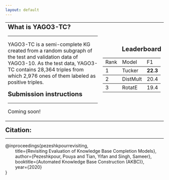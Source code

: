 ```yaml
---
layout: default
---
```

<div class="menu-container noselect">
   <table class="content-table">
      <tr>
        <td style="width:60%;" align="left">
        <font style="font-size:20px"><b>What is YAGO3-TC?</b></font>
         <hr>
        <p class="text right-align text-large add-top-margin" style="width:100%;">
        YAGO3-TC is a semi-complete KG created from a random subgraph of the test and validation data of YAGO3-10. As the test        data, YAGO3-TC contains 28,364 triples from which 2,976 ones of them labeled as positive triples. 
        </p>
        <font style="font-size:20px"><b>Submission instructions</b></font>
          <hr>
        <p class="text right-align text-large add-top-margin" style="width:100%;">
        Coming soon!
        </p>
        </td>
        <td align="right">
         <font style="font-size:20px"><b>Leaderboard</b></font>
                 <table class="content-table" rules="rows">
                    <tr>
                       <td>
                           Rank
                       </td> 
                       <td>
                           Model
                       </td> 
                       <td>
                           F1
                       </td> 
                    </tr>
                    <tr>
                       <td>
                           1
                       </td> 
                       <td>
                           Tucker
                       </td> 
                       <td>
                           <b>22.3</b>
                       </td> 
                    </tr>
                    <tr>
                       <td>
                           2
                       </td> 
                       <td>
                           DistMult
                       </td> 
                       <td>
                           20.4
                       </td> 
                    </tr>
                    <tr>
                       <td>
                           3
                       </td> 
                       <td>
                           RotatE
                       </td> 
                       <td>
                           19.4
                       </td> 
                    </tr>
                 </table>
         </td> 
      </tr>
   </table>
</div>

<font style="font-size:20px"><b>Citation:</b></font>
***
<p>
@inproceedings{pezeshkpourrevisiting, <br>
  &nbsp;&nbsp;&nbsp;&nbsp;&nbsp;&nbsp;&nbsp; title={Revisiting Evaluation of Knowledge Base Completion Models},<br>
  &nbsp;&nbsp;&nbsp;&nbsp;&nbsp;&nbsp;&nbsp; author={Pezeshkpour, Pouya and Tian, Yifan and Singh, Sameer},<br>
  &nbsp;&nbsp;&nbsp;&nbsp;&nbsp;&nbsp;&nbsp; booktitle={Automated Knowledge Base Construction (AKBC)},<br>
  &nbsp;&nbsp;&nbsp;&nbsp;&nbsp;&nbsp;&nbsp; year={2020}<br>   
}   
</p>
